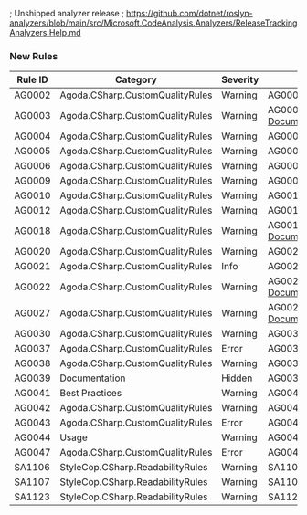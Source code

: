 ﻿; Unshipped analyzer release
; https://github.com/dotnet/roslyn-analyzers/blob/main/src/Microsoft.CodeAnalysis.Analyzers/ReleaseTrackingAnalyzers.Help.md

### New Rules

Rule ID | Category | Severity | Notes
--------|----------|----------|-------
AG0002 | Agoda.CSharp.CustomQualityRules | Warning | AG0002PrivateMethodsShouldNotBeTested
AG0003 | Agoda.CSharp.CustomQualityRules | Warning | AG0003HttpContextCannotBePassedAsMethodArgument, [Documentation](https://agoda-com.github.io/standards-c-sharp/services/framework-abstractions.html)
AG0004 | Agoda.CSharp.CustomQualityRules | Warning | AG0004DoNotUseHardCodedStringsToIdentifyTypes, [Documentation](https://agoda-com.github.io/standards-c-sharp/reflection/hard-coded-strings.html)
AG0005 | Agoda.CSharp.CustomQualityRules | Warning | AG0005TestMethodNamesMustFollowConvention, [Documentation](https://agoda-com.github.io/standards-c-sharp/testing/test-method-names-should-clearly-indicate-what-they-are-testing.html)
AG0006 | Agoda.CSharp.CustomQualityRules | Warning | AG0006RegisteredComponentShouldHaveExactlyOnePublicConstructor
AG0009 | Agoda.CSharp.CustomQualityRules | Warning | AG0009IHttpContextAccessorCannotBePassedAsMethodArgument
AG0010 | Agoda.CSharp.CustomQualityRules | Warning | AG0010PreventTestFixtureInheritance, [Documentation](https://agoda-com.github.io/standards-c-sharp/unit-testing/be-wary-of-refactoring-tests.html)
AG0012 | Agoda.CSharp.CustomQualityRules | Warning | AG0012TestMethodMustContainAtLeastOneAssertion, [Documentation](https://agoda-com.github.io/standards-c-sharp/testing/tests-as-a-specification.html)
AG0018 | Agoda.CSharp.CustomQualityRules | Warning | AG0018PermitOnlyCertainPubliclyExposedEnumerables, [Documentation](https://agoda-com.github.io/standards-c-sharp/collections/choosing-collection-implementation.html)
AG0020 | Agoda.CSharp.CustomQualityRules | Warning | AG0020AvoidReturningNullEnumerables, [Documentation](https://agoda-com.github.io/standards-c-sharp/collections/null-empty-enumerables.html)
AG0021 | Agoda.CSharp.CustomQualityRules | Info | AG0021PreferAsyncMethods, [Documentation](https://agoda-com.github.io/standards-c-sharp/async/consume-async-method.html)
AG0022 | Agoda.CSharp.CustomQualityRules | Warning | AG0022DoNotExposeBothSyncAndAsyncVersionsOfMethods, [Documentation](https://agoda-com.github.io/standards-c-sharp/async/expose-async-method.html)
AG0027 | Agoda.CSharp.CustomQualityRules | Warning | AG0027EnsureOnlyDataSeleniumIsUsedToFindElements, [Documentation](https://agoda-com.github.io/standards-c-sharp/gui-testing/data-selenium.html)
AG0030 | Agoda.CSharp.CustomQualityRules | Warning | AG0030PreventUseOfDynamics, [Documentation](https://agoda-com.github.io/standards-c-sharp/code-style/dynamics.html)
AG0037 | Agoda.CSharp.CustomQualityRules | Error | AG0037EnsureSeleniumTestHasOwnedByAttribute
AG0038 | Agoda.CSharp.CustomQualityRules | Warning | AG0038PreventUseOfRegionPreprocessorDirective, [Documentation](https://agoda-com.github.io/standards-c-sharp/code-style/regions.html)
AG0039 | Documentation | Hidden | AG0039MethodLineLengthAnalyzer, [Documentation](https://github.com/agoda-com/AgodaAnalyzers/blob/master/src/Agoda.Analyzers/RuleContent/AG0039MethodLineLengthAnalyzer.html)
AG0041 | Best Practices | Warning | AG0041LogTemplateAnalyzer, [Documentation](https://github.com/agoda-com/AgodaAnalyzers/blob/master/doc/AG0041.md)
AG0042 | Agoda.CSharp.CustomQualityRules | Warning | AG0042QuerySelectorShouldNotBeUsed, [Documentation](https://github.com/agoda-com/AgodaAnalyzers/blob/master/doc/AG0042.md)
AG0043 | Agoda.CSharp.CustomQualityRules | Error | AG0043NoBuildServiceProvider, [Documentation](https://github.com/agoda-com/AgodaAnalyzers/blob/master/doc/AG0043.md)
AG0044 | Usage | Warning | AG0044ForceOptionShouldNotBeUsed
AG0047 | Agoda.CSharp.CustomQualityRules | Error | AG0047TestContainerBuildOrderAnalyzer
SA1106 | StyleCop.CSharp.ReadabilityRules | Warning | SA1106CodeMustNotContainEmptyStatements
SA1107 | StyleCop.CSharp.ReadabilityRules | Warning | SA1107CodeMustNotContainMultipleStatementsOnOneLine
SA1123 | StyleCop.CSharp.ReadabilityRules | Warning | SA1123DoNotPlaceRegionsWithinElements